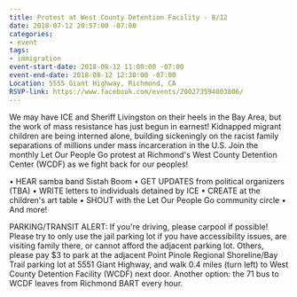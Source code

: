 ```yaml
---
title: Protest at West County Detention Facility - 8/12
date: 2018-07-12 20:57:00 -07:00
categories:
- event
tags:
- immigration
event-start-date: 2018-08-12 11:00:00 -07:00
event-end-date: 2018-08-12 12:30:00 -07:00
Location: 5555 Giant Highway, Richmond, CA
RSVP-link: https://www.facebook.com/events/200273594003806/
---
```


We may have ICE and Sheriff Livingston on their heels in the Bay Area, but the work of mass resistance has just begun in earnest! Kidnapped migrant children are being interned alone, building sickeningly on the racist family separations of millions under mass incarceration in the U.S. Join the monthly Let Our People Go protest at Richmond's West County Detention Center (WCDF) as we fight back for our peoples!

• HEAR samba band Sistah Boom
• GET UPDATES from political organizers (TBA)
• WRITE letters to individuals detained by ICE
• CREATE at the children's art table
• SHOUT with the Let Our People Go community circle
• And more!

PARKING/TRANSIT ALERT: If you're driving, please carpool if possible! Please try to only use the jail parking lot if you have accessibility issues, are visiting family there, or cannot afford the adjacent parking lot. Others, please pay $3 to park at the adjacent Point Pinole Regional Shoreline/Bay Trail parking lot at 5551 Giant Highway, and walk 0.4 miles (turn left) to West County Detention Facility (WCDF) next door. Another option: the 71 bus to WCDF leaves from Richmond BART every hour. 